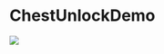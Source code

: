 # ChestUnlockDemo
![](https://github.com/FardinHaque70/Dump/blob/f3b4c4b866a6cd35c82eae6bda43ac7ff2e51170/ChestUnlockDemo.gif)
